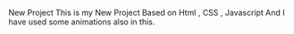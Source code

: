 New Project
This is my New Project Based on Html , CSS , Javascript And I have used some animations also in this.
